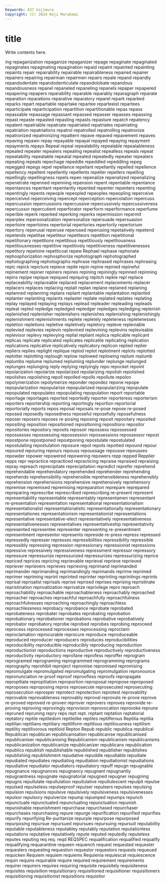 ```yaml
---
Keywords: 437 kojimura
Copyright: (C) 2024 Koji Murakami
---
```


# title

Write contents here.



ing repaganization repaganize repaganizer repage repaginate repaginated
repaginates repaginating repagination repaid repaint repainted repainting repaints repair repairability
repairable repairableness repaired repairer repairers repairing repairman repairmen repairs repale
repand repandly repandodentate repandodenticulate repandolobate repandous repandousness repanel repaneled repaneling
repanels repaper repapered repapering repapers reparability reparable reparably reparagraph reparate
reparation reparations reparative reparatory reparel repark reparked reparks repart repartable
repartake repartee reparteeist repartees reparticipate reparticipation repartition repartitionable repas repass
repassable repassage repassant repassed repasser repasses repassing repast repaste repasted
repasting repasts repasture repatch repatency repatent repatriable repatriate repatriated repatriates
repatriating repatriation repatriations repatrol repatrolled repatrolling repatronize repatronized repatronizing repattern
repave repaved repavement repaves repaving repawn repay repayable repayal repayed
repaying repayment repayments repays Repeal repeal repealability repealable repealableness repealed
repealer repealers repealing repealist repealless repeals repeat repeatability repeatable repeatal
repeated repeatedly repeater repeaters repeating repeats repechage repeddle repeddled repeddling
repeg repegged repegs repel repellance repellant repellantly repelled repellence repellency
repellent repellently repellents repeller repellers repelling repellingly repellingness repels repen
repenalize repenalized repenalizing repenetrate repenned repenning repension repent repentable repentance
repentances repentant repentantly repented repenter repenters repenting repentingly repents repeople
repeopled repeoples repeopling reperceive reperceived reperceiving repercept reperception repercolation repercuss
repercussion repercussions repercussive repercussively repercussiveness repercussor repercutient reperforator reperform reperformance
reperfume reperible reperk reperked reperking reperks repermission repermit reperplex repersonalization
repersonalize repersuade repersuasion repertoire repertoires repertorial repertories repertorily repertorium repertory
reperusal reperuse reperused reperusing repetatively repetend repetends repetitae repetiteur repetiteurs
repetition repetitional repetitionary repetitions repetitious repetitiously repetitiousness repetitiousnesses repetitive repetitively
repetitiveness repetitivenesses repetitory repetoire repetticoat repew Rephael rephase rephonate rephosphorization
rephosphorize rephotograph rephotographed rephotographing rephotographs rephrase rephrased rephrases rephrasing repic
repick repicture repiece repile repin repine repined repineful repinement repiner
repiners repines repining repiningly repinned repinning repins repipe repique repiqued
repiquing repitch repkie repl replace replaceability replaceable replaced replacement replacements
replacer replacers replaces replacing replait replan replane replaned replaning replanned
replanning replans replant replantable replantation replanted replanter replanting replants replaster
replate replated replates replating replay replayed replaying replays replead repleader
repleading repleads repleat repled repledge repledged repledger repledges repledging replenish
replenished replenisher replenishers replenishes replenishing replenishingly replenishment replenishments replete repletely
repleteness repletenesses repletion repletions repletive repletively repletory repleve repleviable replevied
replevies replevin replevined replevining replevins replevisable replevisor replevy replevying replial
repliant replica replicable replicant replicas replicate replicated replicates replicatile replicating
replication replications replicative replicatively replicatory replicon replied replier repliers replies
replight replique replod replot replotment replots replotted replotter replotting replough
replow replowed replowing replum replumb replumbs replume replumed repluming replunder
replunge replunged replunges replunging reply replying replyingly repo repocket repoint
repolarization repolarize repolarized repolarizing repolish repolished repolishes repolishing repoll repolled
repolls repollute repolon repolymerization repolymerize reponder repondez repone repope repopularization
repopularize repopularized repopularizing repopulate repopulated repopulates repopulating repopulation report reportable
reportage reportages reported reportedly reporter reporteress reporterism reporters reportership reporting
reportingly reportion reportorial reportorially reports repos reposal reposals re-pose repose
re-posed reposed reposedly reposedness reposeful reposefully reposefulness reposer reposers reposes
re-posing reposing reposit repositary reposited repositing reposition repositioned repositioning repositions
repositor repositories repository reposits reposoir repossess repossessed repossesses repossessing repossession
repossessions repossessor repost repostpone repostponed repostponing repostulate repostulated repostulating repostulation
reposure repot repots repotted repound repour repoured repouring repours repouss
repoussage repousse repousses repowder repower repowered repowering repowers repp repped
Repplier repps repr repractice repracticed repracticing repraise repraised repraising repray
repreach reprecipitate reprecipitation repredict reprefer reprehend reprehendable reprehendatory reprehended reprehender
reprehending reprehends reprehensibility reprehensible reprehensibleness reprehensibly reprehension reprehensions reprehensive reprehensively
reprehensory repremise repremised repremising repreparation reprepare reprepared repreparing represcribe represcribed
represcribing re-present represent representability representable representably representamen representant re-presentation representation
representational representationalism representationalist representationalistic representationally representationary representationes representationism representationist representations
representative representative-elect representatively representativeness representativenesses representatives representativeship representativity represented representee
representer representing re-presentment representment representor represents represide re-press repress repressed
repressedly represser represses repressibilities repressibility repressible repressibly repressing repression repressionary
repressionist repressions repressive repressively repressiveness repressment repressor repressory repressure repressurize
repressurized repressurizes repressurizing reprice repriced reprices repricing reprievable reprieval reprieve
reprieved repriever reprievers reprieves reprieving reprimand reprimanded reprimander reprimanding reprimandingly
reprimands reprime reprimed reprimer repriming reprint reprinted reprinter reprinting reprintings
reprints reprisal reprisalist reprisals reprise reprised reprises reprising repristinate repristination
reprivatization reprivatize reprivilege repro reproach reproachability reproachable reproachableness reproachably reproached
reproacher reproaches reproachful reproachfully reproachfulness reproachfulnesses reproaching reproachingly reproachless reproachlessness
reprobacy reprobance reprobate reprobated reprobateness reprobater reprobates reprobating reprobation reprobationary
reprobationer reprobations reprobative reprobatively reprobator reprobatory reprobe reprobed reprobes reprobing
reproceed reprocess reprocessed reprocesses reprocessing reproclaim reproclamation reprocurable reprocure reproduce
reproduceable reproduced reproducer reproducers reproduces reproducibilities reproducibility reproducible reproducibly reproducing
reproduction reproductionist reproductions reproductive reproductively reproductiveness reproductivity reproductory reprofane reprofess
reproffer reprogram reprogramed reprograming reprogrammed reprogramming reprograms reprography reprohibit reproject
repromise repromised repromising repromulgate repromulgated repromulgating repromulgation repronounce repronunciation re-proof
reproof reproofless reproofs repropagate repropitiate repropitiation reproportion reproposal repropose reproposed
reproposes reproposing repros reprosecute reprosecuted reprosecuting reprosecution reprosper reprotect reprotection
reprotest reprovability reprovable reprovableness reprovably reproval reprovals re-prove reprove re-proved
reproved re-proven reprover reprovers reproves reprovide re-proving reproving reprovingly reprovision
reprovocation reprovoke reprune repruned repruning repry reps rept rept. reptant
reptation reptatorial reptatory reptile reptiledom reptilelike reptiles reptilferous Reptilia reptilia
reptilian reptilians reptiliary reptiliform reptilious reptiliousness reptilism reptility reptilivorous reptiloid
Repton Repub republic republica republical Republican republican republicanisation republicanise republicanised
republicaniser republicanising Republicanism republicanism republicanisms republicanization republicanize republicanizer republicans republication
republics republish republishable republished republisher republishes republishing republishment repudative repuddle
repudiable repudiate repudiated repudiates repudiating repudiation repudiationist repudiations repudiative repudiator
repudiators repudiatory repuff repugn repugnable repugnance repugnances repugnancy repugnant repugnantly
repugnantness repugnate repugnatorial repugned repugner repugning repugns repullulate repullulation repullulative
repullulescent repulpit repulse repulsed repulseless repulseproof repulser repulsers repulses repulsing
repulsion repulsions repulsive repulsively repulsiveness repulsivenesses repulsor repulsory repulverize repump
repumped repumps repunch repunctuate repunctuated repunctuating repunctuation repunish repunishable repunishment
repurchase repurchased repurchaser repurchases repurchasing repure repurge repurification repurified repurifies
repurify repurifying Re-puritanize repurple repurpose repurposed repurposing repursue repursued repursues
repursuing repursuit reputability reputable reputableness reputabley reputably reputation reputationless reputations
reputative reputatively repute reputed reputedly reputeless reputes reputing req req.
reqd REQSPEC requalification requalified requalify requalifying requarantine requeen requench request
requested requester requesters requesting requestion requestor requestors requests requeued requicken
Requiem requiem requiems Requienia requiescat requiescence requin requins requirable require
required requirement requirements requirer requirers requires requiring requisite requisitely requisiteness
requisites requisition requisitionary requisitioned requisitioner requisitioners requisitioning requisitionist requisitions requisitor
